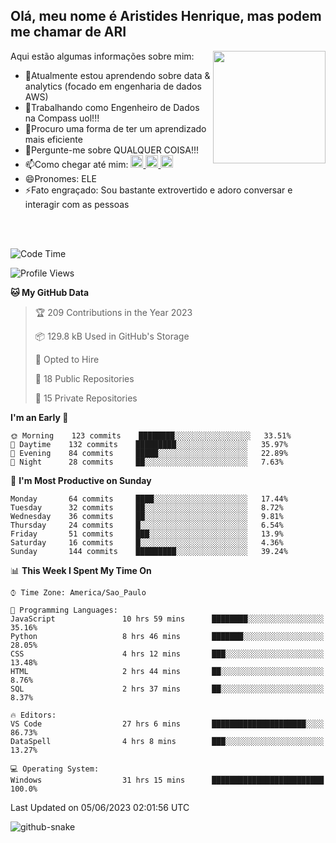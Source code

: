 ## Olá, meu nome é Aristides Henrique, mas podem me chamar de ARI

<div >
Aqui estão algumas informações sobre mim:<img align="right" height="180em" src="https://user-images.githubusercontent.com/97318481/177042589-45d62122-82a9-4a32-b3a7-87b322825b2f.png">
</div>

- 🌱Atualmente estou aprendendo sobre data & analytics (focado em engenharia de dados AWS)
- 👯Trabalhando como Engenheiro de Dados na Compass uol!!!
- 🤔Procuro uma forma de ter um aprendizado mais eficiente
- 💬Pergunte-me sobre QUALQUER COISA!!!
- 📫Como chegar até mim:
  <a href="https://www.instagram.com/aryhenry/" target="_blank">
  <img src="https://img.shields.io/badge/-Instagram-%23E4405F?style=for-the-badge&logo=instagram&logoColor=black" height="20px">
  </a>
  <a href="https://www.linkedin.com/in/aristides-henrique/" target="_blank">
  <img src="https://img.shields.io/badge/-LinkedIn-%230077B5?style=for-the-badge&logo=linkedin&logoColor=black" height="20px">
  </a> 
  <a href="mailto:arihenriqueuna@gmail.com">
  <img src="https://img.shields.io/badge/-Gmail-%23333?style=for-the-badge&logo=gmail&logoColor=white" height="20px">
  </a>
- 😄Pronomes: ELE
- ⚡Fato engraçado: Sou bastante extrovertido e adoro conversar e interagir com as pessoas
<br/>
<br/>


<!--START_SECTION:waka-->
![Code Time](http://img.shields.io/badge/Code%20Time-788%20hrs%2026%20mins-blue)

![Profile Views](http://img.shields.io/badge/Profile%20Views-7-blue)

**🐱 My GitHub Data** 

> 🏆 209 Contributions in the Year 2023
 > 
> 📦 129.8 kB Used in GitHub's Storage 
 > 
> 💼 Opted to Hire
 > 
> 📜 18 Public Repositories 
 > 
> 🔑 15 Private Repositories  
 > 
**I'm an Early 🐤** 

```text
🌞 Morning    123 commits    ████████░░░░░░░░░░░░░░░░░   33.51% 
🌇 Daytime    132 commits    █████████░░░░░░░░░░░░░░░░   35.97% 
🌃 Evening    84 commits     █████░░░░░░░░░░░░░░░░░░░░   22.89% 
🌙 Night      28 commits     ██░░░░░░░░░░░░░░░░░░░░░░░   7.63%

```
📅 **I'm Most Productive on Sunday** 

```text
Monday       64 commits     ████░░░░░░░░░░░░░░░░░░░░░   17.44% 
Tuesday      32 commits     ██░░░░░░░░░░░░░░░░░░░░░░░   8.72% 
Wednesday    36 commits     ██░░░░░░░░░░░░░░░░░░░░░░░   9.81% 
Thursday     24 commits     █░░░░░░░░░░░░░░░░░░░░░░░░   6.54% 
Friday       51 commits     ███░░░░░░░░░░░░░░░░░░░░░░   13.9% 
Saturday     16 commits     █░░░░░░░░░░░░░░░░░░░░░░░░   4.36% 
Sunday       144 commits    █████████░░░░░░░░░░░░░░░░   39.24%

```


📊 **This Week I Spent My Time On** 

```text
⌚︎ Time Zone: America/Sao_Paulo

💬 Programming Languages: 
JavaScript               10 hrs 59 mins      ████████░░░░░░░░░░░░░░░░░   35.16% 
Python                   8 hrs 46 mins       ███████░░░░░░░░░░░░░░░░░░   28.05% 
CSS                      4 hrs 12 mins       ███░░░░░░░░░░░░░░░░░░░░░░   13.48% 
HTML                     2 hrs 44 mins       ██░░░░░░░░░░░░░░░░░░░░░░░   8.76% 
SQL                      2 hrs 37 mins       ██░░░░░░░░░░░░░░░░░░░░░░░   8.37%

🔥 Editors: 
VS Code                  27 hrs 6 mins       █████████████████████░░░░   86.73% 
DataSpell                4 hrs 8 mins        ███░░░░░░░░░░░░░░░░░░░░░░   13.27%

💻 Operating System: 
Windows                  31 hrs 15 mins      █████████████████████████   100.0%

```


 Last Updated on 05/06/2023 02:01:56 UTC
<!--END_SECTION:waka-->

<img alt="github-snake" src="https://github.com/AriHenrique/AriHenrique/blob/output/github-contribution-grid-snake-dark.svg" />

